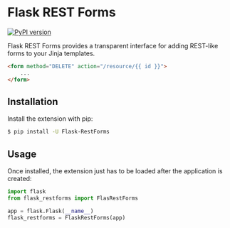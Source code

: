 # Flask REST Forms

[![PyPI version](https://badge.fury.io/py/Flask-RestForms.svg)](https://badge.fury.io/py/Flask-RestForms)

Flask REST Forms provides a transparent interface for adding REST-like forms to your Jinja templates.

```html
<form method="DELETE" action="/resource/{{ id }}">
    ...
</form>
```

## Installation

Install the extension with pip:

```sh
$ pip install -U Flask-RestForms
```

## Usage

Once installed, the extension just has to be loaded after the application is created:

```py
import flask
from flask_restforms import FlasRestForms

app = flask.Flask(__name__)
flask_restforms = FlaskRestForms(app)
```
